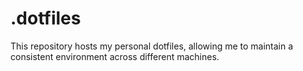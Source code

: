 # .dotfiles
This repository hosts my personal dotfiles, allowing me to maintain a consistent environment across different machines.

```ln -s {dotfiles} {config_loc}
